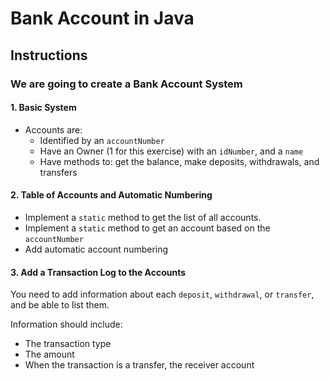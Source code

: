 # Bank Account in Java

## Instructions

### We are going to create a Bank Account System

#### 1. Basic System
* Accounts are:
    - Identified by an `accountNumber`
    - Have an Owner (1 for this exercise) with an `idNumber`, and a `name`
    - Have methods to: get the balance, make deposits, withdrawals, and transfers

#### 2. Table of Accounts and Automatic Numbering
* Implement a `static` method to get the list of all accounts.
* Implement a `static` method to get an account based on the `accountNumber`
* Add automatic account numbering

#### 3. Add a Transaction Log to the Accounts

You need to add information about each `deposit`, `withdrawal`, or `transfer`, and be able to list them.

Information should include:

* The transaction type
* The amount
* When the transaction is a transfer, the receiver account
